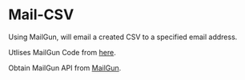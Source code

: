 Mail-CSV
========

Using MailGun, will email a created CSV to a specified email address.

Utlises MailGun Code from [here](https://github.com/HashNuke/mailgun "HashNuke").

Obtain MailGun API from [MailGun](https://mailgun.com/signup "MailGun").

